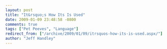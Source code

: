 ```yaml
---
layout: post
title: "It&rsquo;s How Its Is Used"
date: 2009-01-09 23:48:58 -0800
comments: true
tags: ["Pet Peeves", "Language"]
redirect_from: ["/archive/2009/01/09/itrsquos-how-its-is-used.aspx/"]
author: "Jeff Handley"
---
```


